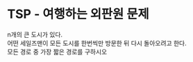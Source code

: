 # TSP - 여행하는 외판원 문제
n개의 큰 도시가 있다. <br>
어떤 세일즈맨이 모든 도시를 한번씩만 방문한 뒤 다시 돌아오려고 한다. <br>
모든 경로 중 가장 짧은 경로를 구하시오 <br>

```python

```
